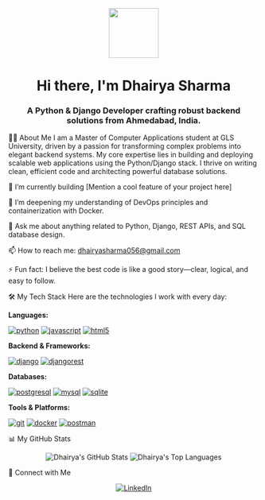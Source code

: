 <div id="header" align="center">
<img src="https://www.google.com/search?q=https://media.giphy.com/media/M9gbBd9nbDrOTu1Mqx/giphy.gif" width="100"/>
<h1 align="center">Hi there, I'm Dhairya Sharma</h1>
<h3 align="center">A Python & Django Developer crafting robust backend solutions from Ahmedabad, India.</h3>
</div>

👨‍💻 About Me
I am a Master of Computer Applications student at GLS University, driven by a passion for transforming complex problems into elegant backend systems. My core expertise lies in building and deploying scalable web applications using the Python/Django stack. I thrive on writing clean, efficient code and architecting powerful database solutions.

🔭 I’m currently building [Mention a cool feature of your project here]

🌱 I’m deepening my understanding of DevOps principles and containerization with Docker.

💬 Ask me about anything related to Python, Django, REST APIs, and SQL database design.

📫 How to reach me: dhairyasharma056@gmail.com

⚡ Fun fact: I believe the best code is like a good story—clear, logical, and easy to follow.

🛠️ My Tech Stack
Here are the technologies I work with every day:

<p align="left">
<strong>Languages:</strong>




<a href="https://www.python.org" target="_blank" rel="noreferrer"><img src="https://www.google.com/search?q=https://img.shields.io/badge/Python-3776AB%3Fstyle%3Dfor-the-badge%26logo%3Dpython%26logoColor%3Dwhite" alt="python"/></a>
<a href="https://developer.mozilla.org/en-US/docs/Web/JavaScript" target="_blank" rel="noreferrer"><img src="https://www.google.com/search?q=https://img.shields.io/badge/JavaScript-F7DF1E%3Fstyle%3Dfor-the-badge%26logo%3Djavascript%26logoColor%3Dblack" alt="javascript"/></a>
<a href="https://www.w3.org/html/" target="_blank" rel="noreferrer"><img src="https://www.google.com/search?q=https://img.shields.io/badge/HTML5-E34F26%3Fstyle%3Dfor-the-badge%26logo%3Dhtml5%26logoColor%3Dwhite" alt="html5"/></a>
</p>

<p align="left">
<strong>Backend & Frameworks:</strong>




<a href="https://www.djangoproject.com/" target="_blank" rel="noreferrer"><img src="https://www.google.com/search?q=https://img.shields.io/badge/Django-092E20%3Fstyle%3Dfor-the-badge%26logo%3Ddjango%26logoColor%3Dwhite" alt="django"/></a>
<a href="https://www.django-rest-framework.org/" target="_blank" rel="noreferrer"><img src="https://www.google.com/search?q=https://img.shields.io/badge/Django_REST-A30000%3Fstyle%3Dfor-the-badge%26logo%3Ddjango%26logoColor%3Dwhite" alt="djangorest"/></a>
</p>

<p align="left">
<strong>Databases:</strong>




<a href="https://www.postgresql.org" target="_blank" rel="noreferrer"><img src="https://www.google.com/search?q=https://img.shields.io/badge/PostgreSQL-316192%3Fstyle%3Dfor-the-badge%26logo%3Dpostgresql%26logoColor%3Dwhite" alt="postgresql"/></a>
<a href="https://www.mysql.com/" target="_blank" rel="noreferrer"><img src="https://img.shields.io/badge/MySQL-4479A1?style=for-the-badge&logo=mysql&logoColor=white" alt="mysql"/></a>
<a href="https://www.sqlite.org/" target="_blank" rel="noreferrer"><img src="https://www.google.com/search?q=https://img.shields.io/badge/SQLite-003B57%3Fstyle%3Dfor-the-badge%26logo%3Dsqlite%26logoColor%3Dwhite" alt="sqlite"/></a>
</p>

<p align="left">
<strong>Tools & Platforms:</strong>




<a href="https://git-scm.com/" target="_blank" rel="noreferrer"><img src="https://www.google.com/search?q=https://img.shields.io/badge/Git-F05032%3Fstyle%3Dfor-the-badge%26logo%3Dgit%26logoColor%3Dwhite" alt="git"/></a>
<a href="https://www.docker.com/" target="_blank" rel="noreferrer"><img src="https://www.google.com/search?q=https://img.shields.io/badge/Docker-2496ED%3Fstyle%3Dfor-the-badge%26logo%3Ddocker%26logoColor%3Dwhite" alt="docker"/></a>
<a href="https://postman.com" target="_blank" rel="noreferrer"><img src="https://www.google.com/search?q=https://img.shields.io/badge/Postman-FF6C37%3Fstyle%3Dfor-the-badge%26logo%3Dpostman%26logoColor%3Dwhite" alt="postman"/></a>
</p>

📊 My GitHub Stats
<p align="center">
<img src="https://www.google.com/search?q=https://github-readme-stats.vercel.app/api%3Fusername%3Ddhairya-8%26show_icons%3Dtrue%26theme%3Ddracula%26hide_border%3Dtrue%26count_private%3Dtrue" alt="Dhairya's GitHub Stats" />
<img src="https://www.google.com/search?q=https://github-readme-stats.vercel.app/api/top-langs/%3Fusername%3Ddhairya-8%26layout%3Dcompact%26theme%3Ddracula%26hide_border%3Dtrue" alt="Dhairya's Top Languages" />
</p>

🤝 Connect with Me
<p align="center">
<a href="https://www.google.com/search?q=https://www.linkedin.com/in/sharma-dhairya" target="_blank">
<img src="https://www.google.com/search?q=https://img.shields.io/badge/LinkedIn-0077B5%3Fstyle%3Dfor-the-badge%26logo%3Dlinkedin%26logoColor%3Dwhite" alt="LinkedIn"/>
</a>
</p>
